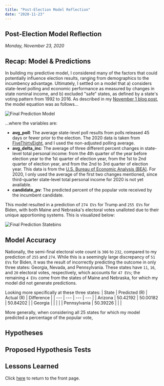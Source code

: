 ```yaml
---
title: "Post-Election Model Reflection"
date: "2020-11-23"
---
```


## Post-Election Model Reflection
*Monday, November 23, 2020*

## Recap: Model & Predictions
In building my predictive model, I considered many of the factors that could potentially influence election results, ranging from demographics to the incumbency advantage. Ultimately, I settled on a model that a) considers state-level polling and economic performance as measured by changes in state nominal income, and b) excluded "safe" states, as defined by a state's voting pattern from 1992 to 2016. As described in my [November 1 blog post](https://yanxifang.github.io/Gov-1347/2020/11/01/Final-Prediction-Model.html), the model equation was as follows...

![Final Prediction Model](https://yanxifang.github.io/Gov-1347/images/final_model.PNG)

...where the variables are:
- **avg_poll**: The average state-level poll results from polls released 45 days or fewer prior to the election. The 2020 data is taken from [FiveThirtyEight](https://github.com/fivethirtyeight/data/tree/master/polls), and I used the non-adjusted polling average.
- **avg_delta_inc**: The average of three different percent changes in state-level total personal income: from the 4th quarter of the year before election year to the 1st quarter of election year, from the 1st to 2nd quarter of election year, and from the 2nd to 3rd quarter of election year. This data is from the [U.S. Bureau of Economic Analysis (BEA)](https://apps.bea.gov/regional/downloadzip.cfm). For 2020, I only used the average of the first two changes mentioned, since third-quarter state-level total personal income for 2020 is not yet available.
- **candidate_pv**: The predicted percent of the popular vote received by the incumbent candidate.

This model resulted in a prediction of `274 EVs` for Trump and `255 EVs` for Biden, with both Maine and Nebraska's electoral votes unalloted due to their unique apportioning systems. This is visualized below:

![Final Prediction Statebins](https://yanxifang.github.io/Gov-1347/images/final_prediction_statebins.png)

## Model Accuracy
Nationally, the semi-final electoral vote count is `306` to `232`, compared to my prediction of `255` and `274`. While this is a seemingly large discrepancy of `51 EVs` for Biden, it was the result of incorrectly predicting the outcome in only three states: Georgia, Nevada, and Pennsylvania. These states have `11`, `16`, and `20` electoral votes, respectively, which accounts for `47 EVs`; the remaining `4 EVs` come from the states of Maine and Nebraska, for which my model did not generate predictions. 

Looking more specifically at these three states:
| State | Predicted (R) | Actual (R) | Difference |
| --- | --- | --- | --- |
| Arizona | 50.42192 | 50.00182 | 50.84202 |
| Georgia |  |  |  |
| Pennsylvania | 50.39226 |  |  |

More generally, when considering all 25 states for which my model predicted a percentage of the popular vote, 

## Hypotheses

## Proposed Hypothesis Tests

## Lessons Learned

Click [here](https://yanxifang.github.io/Gov-1347) to return to the front page.
